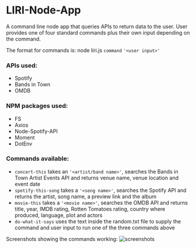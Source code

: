 # LIRI-Node-App
A command line node app that queries APIs to return data to the user. User provides one of four standard commands plus their own input depending on the command. 

The format for commands is: node liri.js `command` `'<user input>'`

### APIs used:
* Spotify
* Bands in Town
* OMDB
  
### NPM packages used:
* FS
* Axios
* Node-Spotify-API
* Moment
* DotEnv

### Commands available:
* `concert-this` takes an `'<artist/band name>'`, searches the Bands in Town Artist Events API and returns venue name, venue location and event date
* `spotify-this-song` takes a `'<song name>'`, searches the Spotify API and returns the artist, song name, a preview link and the album
* `movie-this` takes a `'<movie name>'`, searches the OMDB API and returns title, year, IMDB rating, Rotten Tomatoes rating, country where produced, language, plot and actors
* `do-what-it-says` uses the text inside the random.txt file to supply the command and user input to run one of the three commands above

Screenshots showing the commands working: ![screenshots](https://github.com/mfxod/LIRI-Node-App/tree/master/working%20screenshots)
